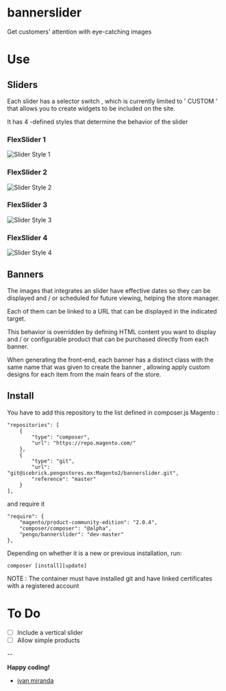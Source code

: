 # bannerslider

Get customers' attention with eye-catching images

# Use

## Sliders

Each slider has a selector switch , which is currently limited to ' CUSTOM ' that allows you to create widgets to be included on the site.


It has 4 -defined styles that determine the behavior of the slider

### FlexSlider 1
![Slider Style 1](https://s32.postimg.org/k9ee2uk9d/estilo1.png)

### FlexSlider 2
![Slider Style 2](https://s32.postimg.org/3mwttrrbl/estilo2.png)

### FlexSlider 3
![Slider Style 3](https://s32.postimg.org/jvd23905t/estilo3.png)

### FlexSlider 4
![Slider Style 4](https://s32.postimg.org/cdz9aal8x/estilo4.png)

## Banners

The images that integrates an slider have effective dates so they can be displayed and / or scheduled for future viewing, helping the store manager.

Each of them can be linked to a URL that can be displayed in the indicated target.

This behavior is overridden by defining HTML content you want to display and / or configurable product that can be purchased directly from each banner.

When generating the front-end, each banner has a distinct class with the same name that was given to create the banner , allowing apply custom designs for each item from the main fears of the store.

## Install

You have to add this repository to the list defined in composer.js Magento :

```
"repositories": [
    {
        "type": "composer",
        "url": "https://repo.magento.com/"
    },
    {
        "type": "git",
        "url": "git@icebrick.pengostores.mx:Magento2/bannerslider.git",
        "reference": "master"
    }
],
```
and require it

```
"require": {
    "magento/product-community-edition": "2.0.4",
    "composer/composer": "@alpha",
    "pengo/bannerslider": "dev-master"
},
```

Depending on whether it is a new or previous installation, run:

```
composer [install][update]
```
> 
NOTE : The container must have installed git and have linked certificates with a registered account


# To Do

- [ ] Include a vertical slider
- [ ] Allow simple products

--

**Happy coding!**
- [ivan miranda](http://ivanmiranda.me)